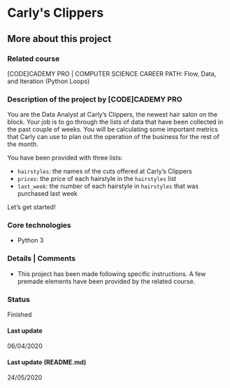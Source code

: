 # Carly's Clippers

## More about this project

### Related course
[CODE]CADEMY PRO | COMPUTER SCIENCE CAREER PATH: Flow, Data, and Iteration (Python Loops)

### Description of the project by [CODE]CADEMY PRO
You are the Data Analyst at Carly’s Clippers, the newest hair salon on the block. Your job is to go through the lists of data that have been collected in the past couple of weeks. You will be calculating some important metrics that Carly can use to plan out the operation of the business for the rest of the month.

You have been provided with three lists:  
- `hairstyles`: the names of the cuts offered at Carly’s Clippers  
- `prices`: the price of each hairstyle in the `hairstyles` list  
- `last_week`: the number of each hairstyle in `hairstyles` that was purchased last week  

Let’s get started!

### Core technologies
- Python 3

### Details | Comments
- This project has been made following specific instructions. A few premade elements have been provided by the related course.

### Status
Finished

#### Last update
06/04/2020

#### Last update (README.md)
24/05/2020
